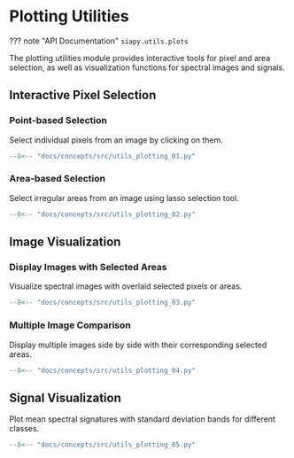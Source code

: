 # Plotting Utilities

??? note "API Documentation"
    `siapy.utils.plots`

The plotting utilities module provides interactive tools for pixel and area selection, as well as visualization functions for spectral images and signals.

## Interactive Pixel Selection

### Point-based Selection

Select individual pixels from an image by clicking on them.

```python
--8<-- "docs/concepts/src/utils_plotting_01.py"
```

### Area-based Selection

Select irregular areas from an image using lasso selection tool.

```python
--8<-- "docs/concepts/src/utils_plotting_02.py"
```

## Image Visualization

### Display Images with Selected Areas

Visualize spectral images with overlaid selected pixels or areas.

```python
--8<-- "docs/concepts/src/utils_plotting_03.py"
```

### Multiple Image Comparison

Display multiple images side by side with their corresponding selected areas.

```python
--8<-- "docs/concepts/src/utils_plotting_04.py"
```

## Signal Visualization

Plot mean spectral signatures with standard deviation bands for different classes.

```python
--8<-- "docs/concepts/src/utils_plotting_05.py"
```
